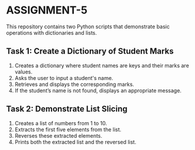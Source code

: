 # ASSIGNMENT-5
This repository contains two Python scripts that demonstrate basic operations with dictionaries and lists.

## Task 1: Create a Dictionary of Student Marks

1. Creates a dictionary where student names are keys and their marks are values.
2. Asks the user to input a student's name.
3. Retrieves and displays the corresponding marks.
4. If the student’s name is not found, displays an appropriate message.

## Task 2: Demonstrate List Slicing

1. Creates a list of numbers from 1 to 10.
2. Extracts the first five elements from the list.
3. Reverses these extracted elements.
4. Prints both the extracted list and the reversed list.
